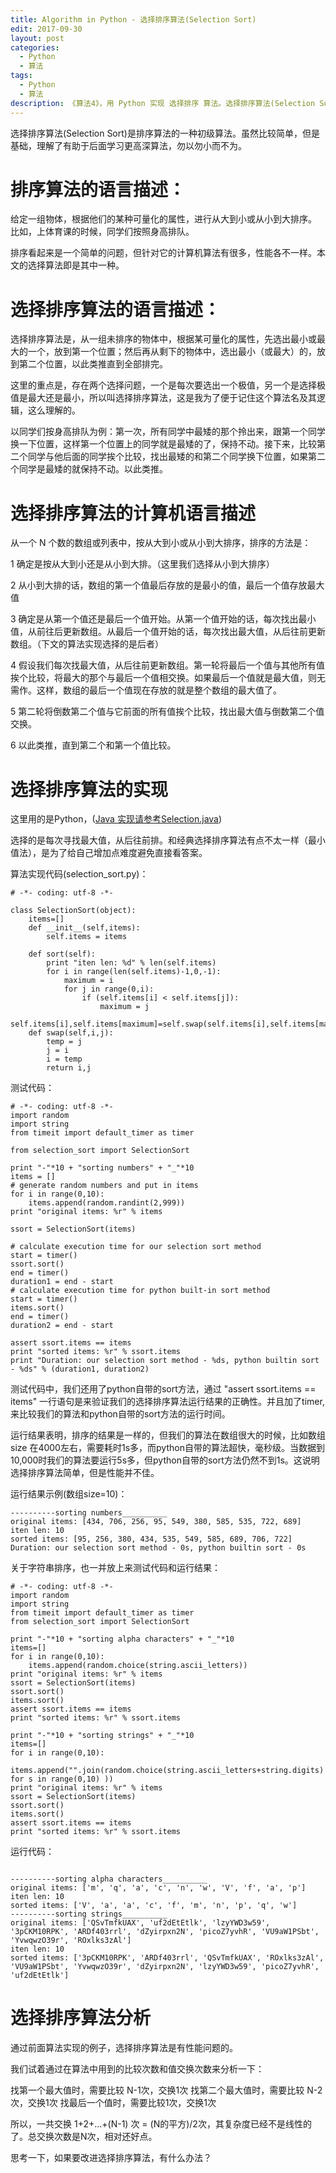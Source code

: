 ```yaml
---
title: Algorithm in Python - 选择排序算法(Selection Sort)
edit: 2017-09-30
layout: post
categories:
  - Python
  - 算法
tags:
  - Python
  - 算法
description: 《算法4》，用 Python 实现 选择排序 算法。选择排序算法(Selection Sort)是排序算法的一种初级算法。虽然比较简单，但是基础，理解了有助于后面学习更高深算法，勿以勿小而不为。
---
```


选择排序算法(Selection Sort)是排序算法的一种初级算法。虽然比较简单，但是基础，理解了有助于后面学习更高深算法，勿以勿小而不为。

# 排序算法的语言描述：

给定一组物体，根据他们的某种可量化的属性，进行从大到小或从小到大排序。
比如，上体育课的时候，同学们按照身高排队。

排序看起来是一个简单的问题，但针对它的计算机算法有很多，性能各不一样。本文的选择算法即是其中一种。

# 选择排序算法的语言描述：

选择排序算法是，从一组未排序的物体中，根据某可量化的属性，先选出最小或最大的一个，放到第一个位置；然后再从剩下的物体中，选出最小（或最大）的，放到第二个位置，以此类推直到全部排完。

这里的重点是，存在两个选择问题，一个是每次要选出一个极值，另一个是选择极值是最大还是最小，所以叫选择排序算法，这是我为了便于记住这个算法名及其逻辑，这么理解的。

以同学们按身高排队为例：第一次，所有同学中最矮的那个拎出来，跟第一个同学换一下位置，这样第一个位置上的同学就是最矮的了，保持不动。接下来，比较第二个同学与他后面的同学挨个比较，找出最矮的和第二个同学换下位置，如果第二个同学是最矮的就保持不动。以此类推。

# 选择排序算法的计算机语言描述

从一个 N 个数的数组或列表中，按从大到小或从小到大排序，排序的方法是：

1 确定是按从大到小还是从小到大排。（这里我们选择从小到大排序）

2 从小到大排的话，数组的第一个值最后存放的是最小的值，最后一个值存放最大值

3 确定是从第一个值还是最后一个值开始。从第一个值开始的话，每次找出最小值，从前往后更新数组。从最后一个值开始的话，每次找出最大值，从后往前更新数组。（下文的算法实现选择的是后者）

4 假设我们每次找最大值，从后往前更新数组。第一轮将最后一个值与其他所有值挨个比较，将最大的那个与最后一个值相交换。如果最后一个值就是最大值，则无需作。这样，数组的最后一个值现在存放的就是整个数组的最大值了。

5 第二轮将倒数第二个值与它前面的所有值挨个比较，找出最大值与倒数第二个值交换。

6 以此类推，直到第二个和第一个值比较。

# 选择排序算法的实现

这里用的是Python，([Java 实现请参考Selection.java](http://algs4.cs.princeton.edu/21elementary/Selection.java.html))

选择的是每次寻找最大值，从后往前排。和经典选择排序算法有点不太一样（最小值法），是为了给自己增加点难度避免直接看答案。

算法实现代码(selection_sort.py)：

```
# -*- coding: utf-8 -*-

class SelectionSort(object):
    items=[]
    def __init__(self,items):
        self.items = items

    def sort(self):
        print "iten len: %d" % len(self.items)
        for i in range(len(self.items)-1,0,-1):
            maximum = i
            for j in range(0,i):            
                if (self.items[i] < self.items[j]):
                    maximum = j
            self.items[i],self.items[maximum]=self.swap(self.items[i],self.items[maximum])
    def swap(self,i,j):
        temp = j
        j = i
        i = temp
        return i,j
```

测试代码：

```
# -*- coding: utf-8 -*-
import random
import string
from timeit import default_timer as timer

from selection_sort import SelectionSort

print "-"*10 + "sorting numbers" + "_"*10
items = []
# generate random numbers and put in items
for i in range(0,10):
    items.append(random.randint(2,999))
print "original items: %r" % items

ssort = SelectionSort(items)

# calculate execution time for our selection sort method
start = timer()
ssort.sort()
end = timer()
duration1 = end - start
# calculate execution time for python built-in sort method
start = timer()
items.sort()
end = timer()
duration2 = end - start

assert ssort.items == items
print "sorted items: %r" % ssort.items
print "Duration: our selection sort method - %ds, python builtin sort - %ds" % (duration1, duration2)

```

测试代码中，我们还用了python自带的sort方法，通过 "assert ssort.items == items" 一行语句是来验证我们的选择排序算法运行结果的正确性。并且加了timer,来比较我们的算法和python自带的sort方法的运行时间。

运行结果表明，排序的结果是一样的，但我们的算法在数组很大的时候，比如数组size 在4000左右，需要耗时1s多，而python自带的算法超快，毫秒级。当数据到10,000时我们的算法要运行5s多，但python自带的sort方法仍然不到1s。这说明选择排序算法简单，但是性能并不佳。

运行结果示例(数组size=10)：

```
----------sorting numbers__________
original items: [434, 706, 256, 95, 549, 380, 585, 535, 722, 689]
iten len: 10
sorted items: [95, 256, 380, 434, 535, 549, 585, 689, 706, 722]
Duration: our selection sort method - 0s, python builtin sort - 0s
```

关于字符串排序，也一并放上来测试代码和运行结果：

```
# -*- coding: utf-8 -*-
import random
import string
from timeit import default_timer as timer
from selection_sort import SelectionSort

print "-"*10 + "sorting alpha characters" + "_"*10
items=[]
for i in range(0,10):
    items.append(random.choice(string.ascii_letters))
print "original items: %r" % items
ssort = SelectionSort(items)
ssort.sort()
items.sort()
assert ssort.items == items
print "sorted items: %r" % ssort.items

print "-"*10 + "sorting strings" + "_"*10
items=[]
for i in range(0,10):
    items.append("".join(random.choice(string.ascii_letters+string.digits) for s in range(0,10) ))
print "original items: %r" % items
ssort = SelectionSort(items)
ssort.sort()
items.sort()
assert ssort.items == items
print "sorted items: %r" % ssort.items
```

运行代码：

```

----------sorting alpha characters__________
original items: ['m', 'q', 'a', 'c', 'n', 'w', 'V', 'f', 'a', 'p']
iten len: 10
sorted items: ['V', 'a', 'a', 'c', 'f', 'm', 'n', 'p', 'q', 'w']
----------sorting strings__________
original items: ['QSvTmfkUAX', 'uf2dEtEtlk', 'lzyYWD3w59', '3pCKM10RPK', 'ARDf403rrl', 'dZyirpxn2N', 'picoZ7yvhR', 'VU9aW1PSbt', 'YvwqwzO39r', 'ROxlks3zAl']
iten len: 10
sorted items: ['3pCKM10RPK', 'ARDf403rrl', 'QSvTmfkUAX', 'ROxlks3zAl', 'VU9aW1PSbt', 'YvwqwzO39r', 'dZyirpxn2N', 'lzyYWD3w59', 'picoZ7yvhR', 'uf2dEtEtlk']
```

# 选择排序算法分析

通过前面算法实现的例子，选择排序算法是有性能问题的。

我们试着通过在算法中用到的比较次数和值交换次数来分析一下：

找第一个最大值时，需要比较 N-1次，交换1次
找第二个最大值时，需要比较 N-2次，交换1次
找最后一个值时，需要比较1次，交换1次

所以，一共交换 1+2+...+(N-1) 次 = (N的平方)/2次，其复杂度已经不是线性的了。总交换次数是N次，相对还好点。

思考一下，如果要改进选择排序算法，有什么办法？

